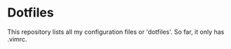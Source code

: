 # Dotfiles
This repository lists all my configuration files or 'dotfiles'. So far, it only has .vimrc.
